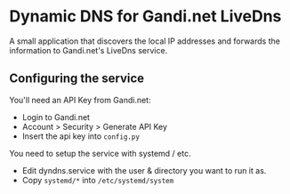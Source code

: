 # Dynamic DNS for Gandi.net LiveDns

A small application that discovers the local IP addresses
and forwards the information to Gandi.net's LiveDns service.

## Configuring the service

You'll need an API Key from Gandi.net:
  * Login to Gandi.net
  * Account > Security > Generate API Key
  * Insert the api key into `config.py`

You need to setup the service with systemd / etc.
  * Edit dyndns.service with the user & directory you want to run it as.
  * Copy `systemd/*` into `/etc/systemd/system`


